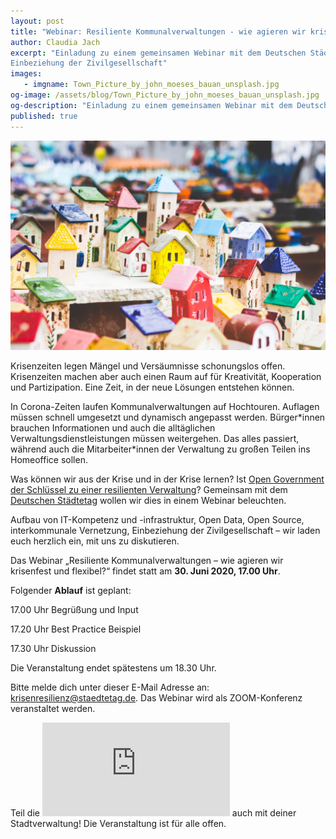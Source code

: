 ```yaml
---
layout: post
title: "Webinar: Resiliente Kommunalverwaltungen - wie agieren wir krisenfest und flexibel?"
author: Claudia Jach
excerpt: "Einladung zu einem gemeinsamen Webinar mit dem Deutschen Städtetag am 30. Juni. Wir diskutieren den Aufbau von IT-Kompetenz und -infrastruktur, Open Data, Open Source, interkommunale Vernetzung und die
Einbeziehung der Zivilgesellschaft" 
images:
   - imgname: Town_Picture_by_john_moeses_bauan_unsplash.jpg
og-image: /assets/blog/Town_Picture_by_john_moeses_bauan_unsplash.jpg
og-description: "Einladung zu einem gemeinsamen Webinar mit dem Deutschen Städtetag am 30. Juni zu unserem Handbuch Krisenresilienz."
published: true
---
```

![Town_Picture_by_john_moeses_bauan_unsplash.jpg](/assets/blog/Town_Picture_by_john_moeses_bauan_unsplash.jpg)

Krisenzeiten legen Mängel und Versäumnisse schonungslos offen. Krisenzeiten machen aber auch einen Raum auf für Kreativität, Kooperation und Partizipation. Eine Zeit, in der neue Lösungen entstehen können.

In Corona-Zeiten laufen Kommunalverwaltungen auf Hochtouren. Auflagen müssen schnell umgesetzt und dynamisch angepasst werden. Bürger\*innen brauchen Informationen und auch die alltäglichen Verwaltungsdienstleistungen müssen weitergehen. Das alles passiert, während auch die Mitarbeiter\*innen der Verwaltung zu großen Teilen ins Homeoffice sollen.

Was können wir aus der Krise und in der Krise lernen? Ist [Open Government der Schlüssel zu einer resilienten Verwaltung](https://codefor.de/assets/presse/20200409-CFG-Handbuch-Krisenresilienz.pdf)? Gemeinsam mit dem [Deutschen Städtetag](http://www.staedtetag.de/) wollen wir dies in einem Webinar beleuchten.

Aufbau von IT-Kompetenz und -infrastruktur, Open Data, Open Source, interkommunale Vernetzung, Einbeziehung der Zivilgesellschaft – wir laden euch herzlich ein, mit uns zu diskutieren.

Das Webinar „Resiliente Kommunalverwaltungen – wie agieren wir krisenfest und flexibel?“ findet statt am **30. Juni 2020, 17.00 Uhr**.

Folgender **Ablauf** ist geplant:

17.00 Uhr	Begrüßung und Input

17.20 Uhr	Best Practice Beispiel

17.30 Uhr	Diskussion

Die Veranstaltung endet spätestens um 18.30 Uhr.

Bitte melde dich unter dieser E-Mail Adresse an: krisenresilienz@staedtetag.de. Das Webinar wird als ZOOM-Konferenz veranstaltet werden.

Teil die ![Einladung](https://github.com/okfde/codefor.de/raw/gh-pages/assets/blog/Einladung_Webinar_Krisenresilienz.pdf) auch mit deiner Stadtverwaltung! Die Veranstaltung ist für alle offen.
